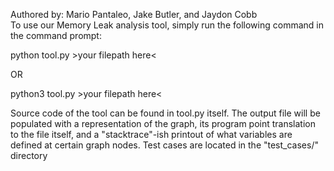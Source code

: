 Authored by: Mario Pantaleo, Jake Butler, and Jaydon Cobb  
To use our Memory Leak analysis tool, simply run the following command in the command prompt:

python tool.py >your filepath here<    

OR 

python3 tool.py >your filepath here<    

Source code of the tool can be found in tool.py itself. The output file will be populated with a representation of the graph, its program point translation to the file itself, and a "stacktrace"-ish printout of what variables are defined at certain graph nodes. Test cases are located in the "test_cases/" directory
